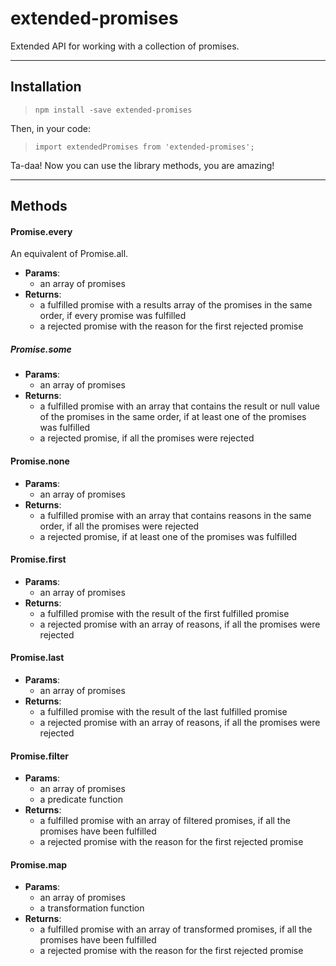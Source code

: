 # extended-promises
Extended API for working with a collection of promises.
***
## Installation

>     npm install -save extended-promises

Then, in your code:

>     import extendedPromises from 'extended-promises';

Ta-daa! Now you can use the library methods, you are amazing!

***
## Methods
#### Promise.every
An equivalent of Promise.all. 
* **Params**:
    * an array of promises
* **Returns**:
    * a fulfilled promise with a results array of the promises in the same order, if every promise was fulfilled
    * a rejected promise with the reason for the first rejected promise

##### Promise.some
* **Params**:
    * an array of promises
* **Returns**:
    * a fulfilled promise with an array that contains the result or null value of the promises in the same order, if at least one of the promises was fulfilled
    * a rejected promise, if all the promises were rejected

#### Promise.none
* **Params**:
    * an array of promises
* **Returns**:
    * a fulfilled promise with an array that contains reasons in the same order, if all the promises were rejected
    * a rejected promise, if at least one of the promises was fulfilled

#### Promise.first
* **Params**:
    * an array of promises
* **Returns**:
    * a fulfilled promise with the result of the first fulfilled promise
    * a rejected promise with an array of reasons, if all the promises were rejected

#### Promise.last
* **Params**:
    * an array of promises
* **Returns**:
    * a fulfilled promise with the result of the last fulfilled promise
    * a rejected promise with an array of reasons, if all the promises were rejected

#### Promise.filter
* **Params**:
    * an array of promises
    * a predicate function
* **Returns**:
    * a fulfilled promise with an array of filtered promises, if all the promises have been fulfilled
    * a rejected promise with the reason for the first rejected promise

#### Promise.map
* **Params**:
    * an array of promises
    * a transformation function
* **Returns**:
    * a fulfilled promise with an array of transformed promises, if all the promises have been fulfilled
    * a rejected promise with the reason for the first rejected promise